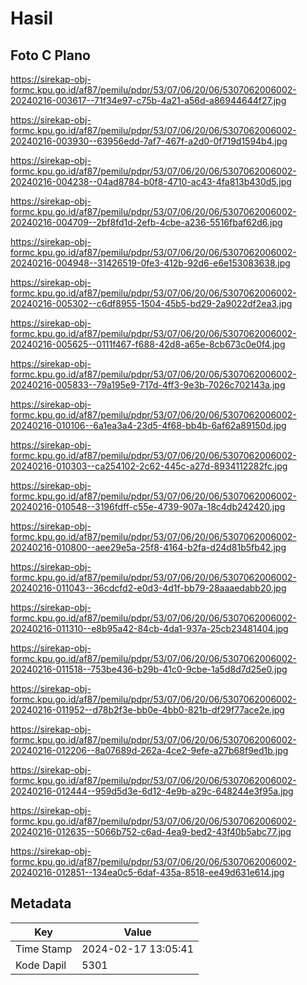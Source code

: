 # Hasil

## Foto C Plano

https://sirekap-obj-formc.kpu.go.id/af87/pemilu/pdpr/53/07/06/20/06/5307062006002-20240216-003617--71f34e97-c75b-4a21-a56d-a86944644f27.jpg

https://sirekap-obj-formc.kpu.go.id/af87/pemilu/pdpr/53/07/06/20/06/5307062006002-20240216-003930--63956edd-7af7-467f-a2d0-0f719d1594b4.jpg

https://sirekap-obj-formc.kpu.go.id/af87/pemilu/pdpr/53/07/06/20/06/5307062006002-20240216-004238--04ad8784-b0f8-4710-ac43-4fa813b430d5.jpg

https://sirekap-obj-formc.kpu.go.id/af87/pemilu/pdpr/53/07/06/20/06/5307062006002-20240216-004709--2bf8fd1d-2efb-4cbe-a236-5516fbaf62d6.jpg

https://sirekap-obj-formc.kpu.go.id/af87/pemilu/pdpr/53/07/06/20/06/5307062006002-20240216-004948--31426519-0fe3-412b-92d6-e6e153083638.jpg

https://sirekap-obj-formc.kpu.go.id/af87/pemilu/pdpr/53/07/06/20/06/5307062006002-20240216-005302--c6df8955-1504-45b5-bd29-2a9022df2ea3.jpg

https://sirekap-obj-formc.kpu.go.id/af87/pemilu/pdpr/53/07/06/20/06/5307062006002-20240216-005625--0111f467-f688-42d8-a65e-8cb673c0e0f4.jpg

https://sirekap-obj-formc.kpu.go.id/af87/pemilu/pdpr/53/07/06/20/06/5307062006002-20240216-005833--79a195e9-717d-4ff3-9e3b-7026c702143a.jpg

https://sirekap-obj-formc.kpu.go.id/af87/pemilu/pdpr/53/07/06/20/06/5307062006002-20240216-010106--6a1ea3a4-23d5-4f68-bb4b-6af62a89150d.jpg

https://sirekap-obj-formc.kpu.go.id/af87/pemilu/pdpr/53/07/06/20/06/5307062006002-20240216-010303--ca254102-2c62-445c-a27d-8934112282fc.jpg

https://sirekap-obj-formc.kpu.go.id/af87/pemilu/pdpr/53/07/06/20/06/5307062006002-20240216-010548--3196fdff-c55e-4739-907a-18c4db242420.jpg

https://sirekap-obj-formc.kpu.go.id/af87/pemilu/pdpr/53/07/06/20/06/5307062006002-20240216-010800--aee29e5a-25f8-4164-b2fa-d24d81b5fb42.jpg

https://sirekap-obj-formc.kpu.go.id/af87/pemilu/pdpr/53/07/06/20/06/5307062006002-20240216-011043--36cdcfd2-e0d3-4d1f-bb79-28aaaedabb20.jpg

https://sirekap-obj-formc.kpu.go.id/af87/pemilu/pdpr/53/07/06/20/06/5307062006002-20240216-011310--e8b95a42-84cb-4da1-937a-25cb23481404.jpg

https://sirekap-obj-formc.kpu.go.id/af87/pemilu/pdpr/53/07/06/20/06/5307062006002-20240216-011518--753be436-b29b-41c0-9cbe-1a5d8d7d25e0.jpg

https://sirekap-obj-formc.kpu.go.id/af87/pemilu/pdpr/53/07/06/20/06/5307062006002-20240216-011952--d78b2f3e-bb0e-4bb0-821b-df29f77ace2e.jpg

https://sirekap-obj-formc.kpu.go.id/af87/pemilu/pdpr/53/07/06/20/06/5307062006002-20240216-012206--8a07689d-262a-4ce2-9efe-a27b68f9ed1b.jpg

https://sirekap-obj-formc.kpu.go.id/af87/pemilu/pdpr/53/07/06/20/06/5307062006002-20240216-012444--959d5d3e-6d12-4e9b-a29c-648244e3f95a.jpg

https://sirekap-obj-formc.kpu.go.id/af87/pemilu/pdpr/53/07/06/20/06/5307062006002-20240216-012635--5066b752-c6ad-4ea9-bed2-43f40b5abc77.jpg

https://sirekap-obj-formc.kpu.go.id/af87/pemilu/pdpr/53/07/06/20/06/5307062006002-20240216-012851--134ea0c5-6daf-435a-8518-ee49d631e614.jpg


## Metadata

| Key        | Value               |
| ---------- | ------------------- |
| Time Stamp | 2024-02-17 13:05:41 |
| Kode Dapil | 5301                |



